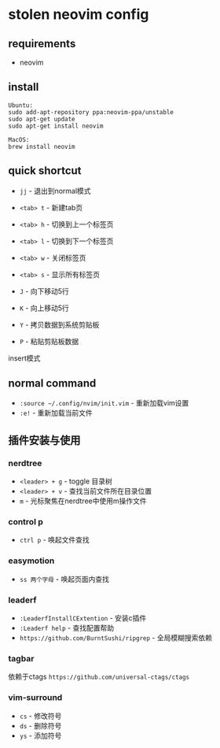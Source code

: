# stolen neovim config

## requirements

- neovim


## install

```
Ubuntu:
sudo add-apt-repository ppa:neovim-ppa/unstable
sudo apt-get update
sudo apt-get install neovim

MacOS:
brew install neovim
```

## quick shortcut

- `jj` - 退出到normal模式
- `<tab> t` - 新建tab页
- `<tab> h` - 切换到上一个标签页
- `<tab> l` - 切换到下一个标签页
- `<tab> w` - 关闭标签页
- `<tab> s` - 显示所有标签页


- `J` - 向下移动5行
- `K` - 向上移动5行
- `Y` - 拷贝数据到系统剪贴板
- `P` - 粘贴剪贴板数据

insert模式

## normal command

- `:source ~/.config/nvim/init.vim` - 重新加载vim设置
- `:e!` - 重新加载当前文件

## 插件安装与使用

### nerdtree

- `<leader> + g` - toggle 目录树
- `<leader> + v` - 查找当前文件所在目录位置
- `m` - 光标聚焦在nerdtree中使用m操作文件

### control p

- `ctrl p` - 唤起文件查找

### easymotion

- `ss 两个字母` - 唤起页面内查找

### leaderf

- `:LeaderfInstallCExtention` - 安装c插件
- `:Leaderf help` - 查找配置帮助
- `https://github.com/BurntSushi/ripgrep` - 全局模糊搜索依赖

### tagbar

依赖于ctags
`https://github.com/universal-ctags/ctags`

### vim-surround

- `cs` - 修改符号
- `ds` - 删除符号
- `ys` - 添加符号
